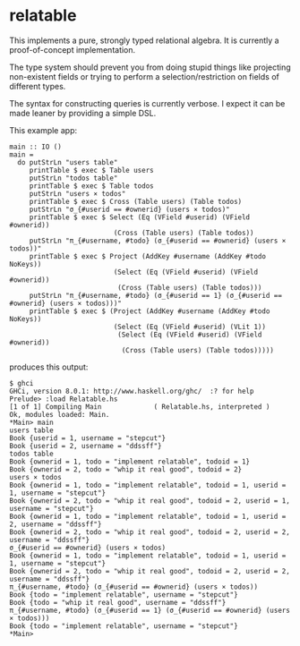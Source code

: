 relatable
=========

This implements a pure, strongly typed relational algebra. It is currently a proof-of-concept implementation.

The type system should prevent you from doing stupid things like projecting non-existent fields or trying to perform a selection/restriction on fields of different types.

The syntax for constructing queries is currently verbose. I expect it can be made leaner by providing a simple DSL.

This example app:

```{haskell}
main :: IO ()
main =
  do putStrLn "users table"
     printTable $ exec $ Table users
     putStrLn "todos table"
     printTable $ exec $ Table todos
     putStrLn "users × todos"
     printTable $ exec $ Cross (Table users) (Table todos)
     putStrLn "σ_{#userid == #ownerid} (users × todos)"
     printTable $ exec $ Select (Eq (VField #userid) (VField #ownerid))
                          (Cross (Table users) (Table todos))
     putStrLn "π_{#username, #todo} (σ_{#userid == #ownerid} (users × todos))"
     printTable $ exec $ Project (AddKey #username (AddKey #todo NoKeys))
                          (Select (Eq (VField #userid) (VField #ownerid))
                           (Cross (Table users) (Table todos)))
     putStrLn "π_{#username, #todo} (σ_{#userid == 1} (σ_{#userid == #ownerid} (users × todos)))"
     printTable $ exec $ (Project (AddKey #username (AddKey #todo NoKeys))
                          (Select (Eq (VField #userid) (VLit 1))
                           (Select (Eq (VField #userid) (VField #ownerid))
                            (Cross (Table users) (Table todos)))))
```

produces this output:

```
$ ghci
GHCi, version 8.0.1: http://www.haskell.org/ghc/  :? for help
Prelude> :load Relatable.hs 
[1 of 1] Compiling Main             ( Relatable.hs, interpreted )
Ok, modules loaded: Main.
*Main> main
users table
Book {userid = 1, username = "stepcut"}
Book {userid = 2, username = "ddssff"}
todos table
Book {ownerid = 1, todo = "implement relatable", todoid = 1}
Book {ownerid = 2, todo = "whip it real good", todoid = 2}
users × todos
Book {ownerid = 1, todo = "implement relatable", todoid = 1, userid = 1, username = "stepcut"}
Book {ownerid = 2, todo = "whip it real good", todoid = 2, userid = 1, username = "stepcut"}
Book {ownerid = 1, todo = "implement relatable", todoid = 1, userid = 2, username = "ddssff"}
Book {ownerid = 2, todo = "whip it real good", todoid = 2, userid = 2, username = "ddssff"}
σ_{#userid == #ownerid} (users × todos)
Book {ownerid = 1, todo = "implement relatable", todoid = 1, userid = 1, username = "stepcut"}
Book {ownerid = 2, todo = "whip it real good", todoid = 2, userid = 2, username = "ddssff"}
π_{#username, #todo} (σ_{#userid == #ownerid} (users × todos))
Book {todo = "implement relatable", username = "stepcut"}
Book {todo = "whip it real good", username = "ddssff"}
π_{#username, #todo} (σ_{#userid == 1} (σ_{#userid == #ownerid} (users × todos)))
Book {todo = "implement relatable", username = "stepcut"}
*Main>
```
